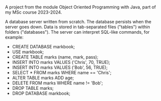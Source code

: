 
A project from the module Object Oriented Programming with Java, part of my MSc course 2023-2024. 

A database server written from scratch. The database persists when the server goes down. Data is stored in tab-separated files ("tables") within folders ("databases"). The server  can interpret SQL-like commands, for example:

- CREATE DATABASE markbook;
- USE markbook;
- CREATE TABLE marks (name, mark, pass); 
- INSERT INTO marks VALUES ('Chris', 70, TRUE);
- INSERT INTO marks VALUES ('Bob', 56, TRUE);
- SELECT * FROM marks WHERE name == 'Chris';
- ALTER TABLE marks ADD age;
- DELETE FROM marks WHERE name != 'Bob';
- DROP TABLE marks;
- DROP DATABASE markbook;
 
